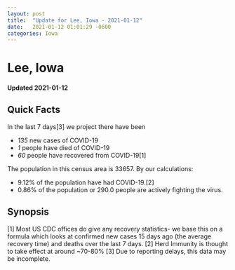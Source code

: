 ```yaml
---
layout: post
title:  "Update for Lee, Iowa - 2021-01-12"
date:   2021-01-12 01:01:29 -0600
categories: Iowa
---
```


# Lee, Iowa
#### Updated 2021-01-12

## Quick Facts

In the last 7 days[3] we project there have been
- *135* new cases of COVID-19
- *1* people have died of COVID-19
- *60* people have recovered from COVID-19[1]

The population in this census area is 33657. By our calculations:
- 9.12% of the population have had COVID-19.[2]
- 0.86% of the population or 290.0 people are actively fighting the virus.

## Synopsis




[1] Most US CDC offices do give any recovery statistics- we base this on a formula which looks at confirmed new cases
15 days ago (the average recovery time) and deaths over the last 7 days.
[2] Herd Immunity is thought to take effect at around ~70-80%
[3] Due to reporting delays, this data may be incomplete. 
    